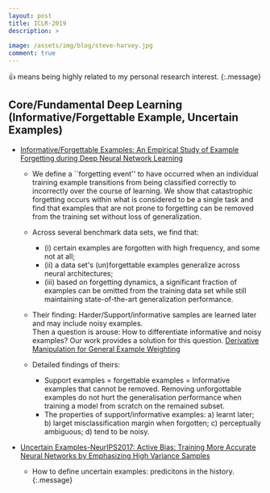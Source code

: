 ```yaml
---
layout: post
title: ICLR-2019
description: >
  
image: /assets/img/blog/steve-harvey.jpg
comment: true
---
```


:+1: means being highly related to my personal research interest. 
{:.message}


## Core/Fundamental Deep Learning (Informative/Forgettable Example, Uncertain Examples) 
* [Informative/Forgettable Examples: An Empirical Study of Example Forgetting during Deep Neural Network Learning](https://openreview.net/forum?id=BJlxm30cKm)
    * We define a ``forgetting event'' to have occurred when an individual training example transitions from being classified correctly to incorrectly over the course of learning.
    We show that catastrophic forgetting occurs within what is considered to be a single task and find that examples that are not prone to forgetting can be removed from the training set without loss of generalization.
    * Across several benchmark data sets, we find that: 
        * (i) certain examples are forgotten with high frequency, and some not at all; 
        * (ii) a data set's (un)forgettable examples generalize across neural architectures; 
        * (iii) based on forgetting dynamics, a significant fraction of examples can be omitted from the training data set while still maintaining state-of-the-art generalization performance.
    * Their finding: Harder/Support/informative samples are learned later and may include noisy examples.   
    Then a question is arouse: How to differentiate informative and noisy examples? 
    Our work provides a solution for this question. [Derivative Manipulation for General Example Weighting](https://arxiv.org/pdf/1905.11233.pdf)

    * Detailed findings of theirs:
        * Support examples = forgettable examples = Informative examples that cannot be removed. Removing unforgottable examples do not hurt the generalisation performance when training a model from scratch on the remained subset.
        * The properties of support/informative examples: a) learnt later; b) larget misclassification margin when forgotten; c) perceptually ambiguous; d) tend to be noisy.

* [Uncertain Examples-NeurIPS2017: Active Bias: Training More Accurate Neural Networks by Emphasizing High Variance Samples](https://papers.nips.cc/paper/6701-active-bias-training-more-accurate-neural-networks-by-emphasizing-high-variance-samples.pdf)
    * How to define uncertain examples: predicitons in the history. 
{:.message}



